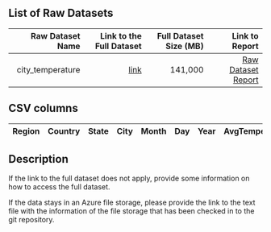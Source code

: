 ## List of Raw Datasets


| Raw Dataset Name | Link to the Full Dataset   | Full Dataset Size (MB)  | Link to Report |
| ---:| ---: | ---: | ---: |
| city_temperature| [link](https://drive.google.com/drive/folders/1Am0Qv2j1MrKyjwroYFFOR5yQ2zl6607x?usp=sharing) | 141,000 | [Raw Dataset Report](https://drive.google.com/drive/folders/1Am0Qv2j1MrKyjwroYFFOR5yQ2zl6607x?usp=sharing)|

## CSV columns

| Region | Country | State | City | Month | Day | Year | AvgTemperature |
| ---:| ---: | ---: | ---: | ---:| ---: | ---: | ---: |



## Description 
If the link to the full dataset does not apply, provide some information on how to access the full dataset. 

If the data stays in an Azure file storage, please provide the link to the text file with the information of the file storage that has been checked in to the git repository. 

